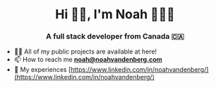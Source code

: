 <h1 align="center">Hi 👋🏼, I'm Noah 👨🏼‍💻</h1>
<h3 align="center">A full stack developer from Canada 🇨🇦</h3>

- 👨‍💻 All of my public projects are available at here!
- 📫 How to reach me **noah@noahvandenberg.com**
- 📄 My experiences [https://www.linkedin.com/in/noahvandenberg/](https://www.linkedin.com/in/noahvandenberg/)
